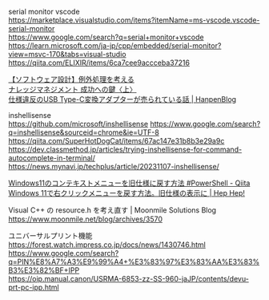 serial monitor vscode  
https://marketplace.visualstudio.com/items?itemName=ms-vscode.vscode-serial-monitor  
https://www.google.com/search?q=serial+monitor+vscode   
https://learn.microsoft.com/ja-jp/cpp/embedded/serial-monitor?view=msvc-170&tabs=visual-studio  
https://qiita.com/ELIXIR/items/6ca7cee9accceba37216  
  
[【ソフトウェア設計】例外処理を考える](https://zenn.dev/koduki/articles/e9373cb78fcfef)  
[ナレッジマネジメント 成功への鍵〈上〉](https://www.jmac.co.jp/rde/pdf/km.pdf)  
[仕様違反のUSB Type-C変換アダプターが売られている話 | HanpenBlog](https://hanpenblog.com/6148)  

inshellisense  
https://github.com/microsoft/inshellisense
https://www.google.com/search?q=inshellisense&sourceid=chrome&ie=UTF-8
https://qiita.com/SuperHotDogCat/items/67ac147e31b8b3e29a9c
https://dev.classmethod.jp/articles/trying-inshellisense-for-command-autocomplete-in-terminal/
https://news.mynavi.jp/techplus/article/20231107-inshellisense/

[Windows11のコンテキストメニューを旧仕様に戻す方法 #PowerShell - Qiita](https://qiita.com/www-tacos/items/d23b24f5af8687f2db88)  
[Windows 11で右クリックメニューを戻す方法。旧仕様の表示に | Hep Hep!](https://hep.eiz.jp/article/resotre-windows-11-right-click-menu/)  

Visual C++ の resource.h を考え直す | Moonmile Solutions Blog  
https://www.moonmile.net/blog/archives/3570

ユニバーサルプリント機能
https://forest.watch.impress.co.jp/docs/news/1430746.html  
https://www.google.com/search?q=PIN%E8%A7%A3%E9%99%A4+%E3%83%97%E3%83%AA%E3%83%B3%E3%82%BF+IPP  
https://oip.manual.canon/USRMA-6853-zz-SS-960-jaJP/contents/devu-prt-pc-ipp.html  
